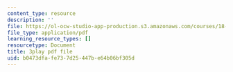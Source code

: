 ```yaml
---
content_type: resource
description: ''
file: https://ol-ocw-studio-app-production.s3.amazonaws.com/courses/18-01sc-single-variable-calculus-fall-2010/b0473dfafe737d25447be64b06bf305d_BGE3wb7H2PA.pdf
file_type: application/pdf
learning_resource_types: []
resourcetype: Document
title: 3play pdf file
uid: b0473dfa-fe73-7d25-447b-e64b06bf305d
---
```


